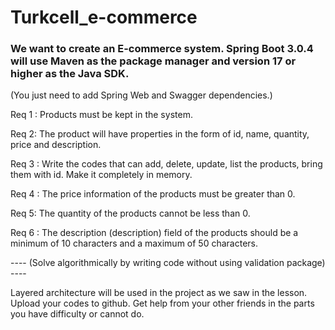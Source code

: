 # Turkcell_e-commerce
### We want to create an E-commerce system. Spring Boot 3.0.4 will use Maven as the package manager and version 17 or higher as the Java SDK.
(You just need to add Spring Web and Swagger dependencies.)

Req 1 : Products must be kept in the system.

Req 2: The product will have properties in the form of id, name, quantity, price and description.

Req 3 : Write the codes that can add, delete, update, list the products, bring them with id. Make it completely in memory.

Req 4 : The price information of the products must be greater than 0.

Req 5: The quantity of the products cannot be less than 0.

Req 6 : The description (description) field of the products should be a minimum of 10 characters and a maximum of 50 characters.

---- (Solve algorithmically by writing code without using validation package) ----

Layered architecture will be used in the project as we saw in the lesson. Upload your codes to github.
Get help from your other friends in the parts you have difficulty or cannot do.
